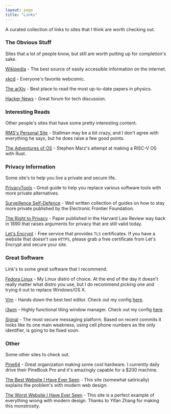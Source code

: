 ```yaml
---
layout: page 
title: "Links"
---
```


A curated collection of links to sites that I think are worth checking out.

### The Obvious Stuff

Sites that a lot of people know, but still are worth putting up for completion's sake.

[Wikipedia](https://www.wikipedia.org/) - The best source of easily accessible information on the internet.

[xkcd](https://xkcd.com/) - Everyone's favorite webcomic.

[The arXiv](https://arxiv.org/) - Best place to read the most up-to-date papers in physics.

[Hacker News](https://news.ycombinator.com/) - Great forum for tech discussion.

### Interesting Reads

Other people's sites that have some pretty interesting content.

[RMS's Personal Site](https://stallman.org/) - Stallman may be a bit crazy, and I don't agree with everything he says, but he does raise a few good points.

[The Adventures of OS](https://osblog.stephenmarz.com/) - Stephen Marz's attempt at making a RISC-V OS with Rust.

### Privacy Information

Some site's to help you live a private and secure life.

[PrivacyTools](https://www.privacytools.io/) - Great guide to help you replace various software tools with more private alternatives.

[Surveillence Self-Defence](https://ssd.eff.org/) - Well written collection of guides on how to stay more private published by the Electronic Frontier Foundation.

[The Right to Privacy](/assets/privacy.pdf) - Paper published in the Harvard Law Review way back in 1890 that raises arguments for privacy that are still valid today.

[Let's Encrypt](https://letsencrypt.org/) - Free service that provides `TLS` certificates. If you have a website that doesn't use `HTTPS`, please grab a free certificate from Let's Encrypt and secure your site.

### Great Software

Link's to some great software that I recommend.

[Fedora Linux](https://getfedora.org/) - My Linux distro of choice. At the end of the day it doesn't really matter what distro you use, but I do recommend picking one and trying it out to replace Windows/OS X.

[Vim](https://www.vim.org/) - Hands down the best text editor. Check out my config [here](https://github.com/lordskh/dotfiles).

[i3wm](https://i3wm.org/) - Highly functional tiling window manager. Check out my config [here](https://github.com/lordskh/dotfiles).

[Signal](https://signal.org/) - The most secure messaging platform. Based on recent commits it looks like its one main weakness, using cell phone numbers as the only identifier, is going to be fixed soon.

### Other

Some other sites to check out.

[Pine64](https://www.pine64.org/) - Great organization making some cool hardware. I currently daily drive their PineBook Pro and it's amazingly capable for a $200 machine.

[The Best Website I Have Ever Seen](https://motherfuckingwebsite.com/) - This site (somewhat satirically) explains the problem's with modern web design.

[The Worst Website I Have Ever Seen](https://yzhan289.github.io/) - This site is a perfect example of everything wrong with modern design. Thanks to Yifan Zhang for making this monstrosity.
